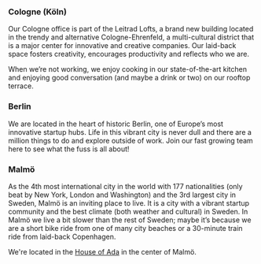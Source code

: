 ### Cologne (Köln)

Our Cologne office is part of the Leitrad Lofts, a brand new building located in the trendy and alternative Cologne-Ehrenfeld, a multi-cultural district that is a major center for innovative and creative companies. Our laid-back space fosters creativity, encourages productivity and reflects who we are.

When we’re not working, we enjoy cooking in our state-of-the-art kitchen and enjoying good conversation (and maybe a drink or two) on our rooftop terrace.

### Berlin

We are located in the heart of historic Berlin, one of Europe’s most innovative startup hubs. Life in this vibrant city is never dull and there are a million things to do and explore outside of work. Join our fast growing team here to see what the fuss is all about!

### Malmö

As the 4th most international city in the world with 177 nationalities (only beat by New York, London and Washington) and the 3rd largest city in Sweden, Malmö is an inviting place to live. It is a city with a vibrant startup community and the best climate (both weather and cultural) in Sweden. In Malmö we live a bit slower than the rest of Sweden; maybe it’s because we are a short bike ride from one of many city beaches or a 30-minute train ride from laid-back Copenhagen.

We're located in the [House of Ada](https://houseofada.se) in the center of Malmö.

<? include jobs/office-gallery ?>
